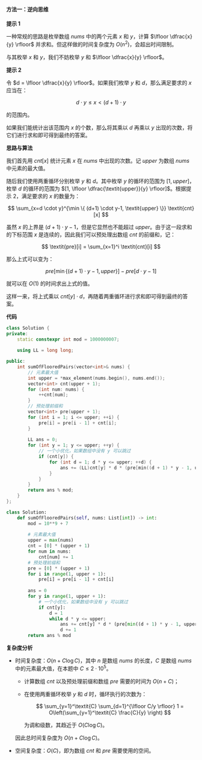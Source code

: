 #### 方法一：逆向思维

**提示 $1$**

一种常规的思路是枚举数组 $\textit{nums}$ 中的两个元素 $x$ 和 $y$，计算 $\lfloor \dfrac{x}{y} \rfloor$ 并求和。但这样做的时间复杂度为 $O(n^2)$，会超出时间限制。

与其枚举 $x$ 和 $y$，我们不妨枚举 $y$ 和 $\lfloor \dfrac{x}{y} \rfloor$。

**提示 $2$**

令 $d = \lfloor \dfrac{x}{y} \rfloor$。如果我们枚举 $y$ 和 $d$，那么满足要求的 $x$ 应当在：

$$
d \cdot y \leq x < (d+1) \cdot y
$$

的范围内。

如果我们能统计出该范围内 $x$ 的个数，那么将其乘以 $d$ 再乘以 $y$ 出现的次数，将它们进行求和即可得到最终的答案。

**思路与算法**

我们首先用 $\textit{cnt}[x]$ 统计元素 $x$ 在 $\textit{nums}$ 中出现的次数。记 $\textit{upper}$ 为数组 $\textit{nums}$ 中元素的最大值。

随后我们使用两重循环分别枚举 $y$ 和 $d$。其中枚举 $y$ 的循环的范围为 $[1, \textit{upper}]$，枚举 $d$ 的循环的范围为 $[1, \lfloor \dfrac{\textit{upper}}{y} \rfloor]$。根据提示 $2$，满足要求的 $x$ 的数量为：

$$
\sum_{x=d \cdot y}^{\min \{ (d+1) \cdot y-1, \textit{upper} \}} \textit{cnt}[x]
$$

虽然 $x$ 的上界是 $(d+1)\cdot y - 1$，但是它显然也不能超过 $\textit{upper}$。由于这一段求和的下标范围 $x$ 是连续的，因此我们可以预处理出数组 $\textit{cnt}$ 的前缀和，记：

$$
\textit{pre}[i] = \sum_{x=1}^i \textit{cnt}[i]
$$

那么上式可以变为：

$$
\textit{pre}\big[\min \{ (d+1) \cdot y-1, \textit{upper} \}\big] - \textit{pre}[d \cdot y - 1]
$$

就可以在 $O(1)$ 的时间求出上式的值。

这样一来，将上式乘以 $\textit{cnt}[y] \cdot d$，再随着两重循环进行求和即可得到最终的答案。

**代码**

```C++ [sol1-C++]
class Solution {
private:
    static constexpr int mod = 1000000007;
    
    using LL = long long;

public:
    int sumOfFlooredPairs(vector<int>& nums) {
        // 元素最大值
        int upper = *max_element(nums.begin(), nums.end());
        vector<int> cnt(upper + 1);
        for (int num: nums) {
            ++cnt[num];
        }
        // 预处理前缀和
        vector<int> pre(upper + 1);
        for (int i = 1; i <= upper; ++i) {
            pre[i] = pre[i - 1] + cnt[i];
        }
        
        LL ans = 0;
        for (int y = 1; y <= upper; ++y) {
            // 一个小优化，如果数组中没有 y 可以跳过
            if (cnt[y]) {
                for (int d = 1; d * y <= upper; ++d) {
                    ans += (LL)cnt[y] * d * (pre[min((d + 1) * y - 1, upper)] - pre[d * y - 1]);
                }
            }
        }
        return ans % mod;
    }
};
```

```Python [sol1-Python3]
class Solution:
    def sumOfFlooredPairs(self, nums: List[int]) -> int:
        mod = 10**9 + 7
        
        # 元素最大值
        upper = max(nums)
        cnt = [0] * (upper + 1)
        for num in nums:
            cnt[num] += 1
        # 预处理前缀和
        pre = [0] * (upper + 1)
        for i in range(1, upper + 1):
            pre[i] = pre[i - 1] + cnt[i]
        
        ans = 0
        for y in range(1, upper + 1):
            # 一个小优化，如果数组中没有 y 可以跳过
            if cnt[y]:
                d = 1
                while d * y <= upper:
                    ans += cnt[y] * d * (pre[min((d + 1) * y - 1, upper)] - pre[d * y - 1])
                    d += 1
        return ans % mod
```

**复杂度分析**

- 时间复杂度：$O(n + C\log C)$，其中 $n$ 是数组 $\textit{nums}$ 的长度，$C$ 是数组 $\textit{nums}$ 中的元素最大值，在本题中 $C \leq 2\cdot 10^5$。

    - 计算数组 $\textit{cnt}$ 以及预处理前缀和数组 $\textit{pre}$ 需要的时间为 $O(n + C)$；

    - 在使用两重循环枚举 $y$ 和 $d$ 时，循环执行的次数为：

        $$
        \sum_{y=1}^\textit{C} \sum_{d=1}^{\lfloor C/y \rfloor} 1 = O\left(\sum_{y=1}^\textit{C} \frac{C}{y} \right)
        $$

        为调和级数，其趋近于 $O(C \log C)$。
    
    因此总时间复杂度为 $O(n + C\log C)$。

- 空间复杂度：$O(C)$，即为数组 $\textit{cnt}$ 和 $\textit{pre}$ 需要使用的空间。